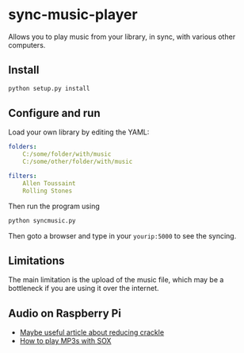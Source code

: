 # sync-music-player

Allows you to play music from your library, in sync, with various other computers.

## Install

```bash
python setup.py install
```

## Configure and run

Load your own library by editing the YAML:

```yaml
folders:
	C:/some/folder/with/music
	C:/some/other/folder/with/music

filters:
	Allen Toussaint
	Rolling Stones
```

Then run the program using

```bash
python syncmusic.py
```

Then goto a browser and type in your ```yourip:5000``` to see the syncing.

## Limitations

The main limitation is the upload of the music file, which may be a bottleneck if you are using it over the internet.

## Audio on Raspberry Pi

- [Maybe useful article about reducing crackle](https://dbader.org/blog/crackle-free-audio-on-the-raspberry-pi-with-mpd-and-pulseaudio#update1)
- [How to play MP3s with SOX](http://superuser.com/questions/421153/how-to-add-a-mp3-handler-to-sox/421168)